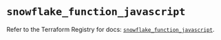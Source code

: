 # `snowflake_function_javascript`

Refer to the Terraform Registry for docs: [`snowflake_function_javascript`](https://registry.terraform.io/providers/snowflakedb/snowflake/2.1.0/docs/resources/function_javascript).
